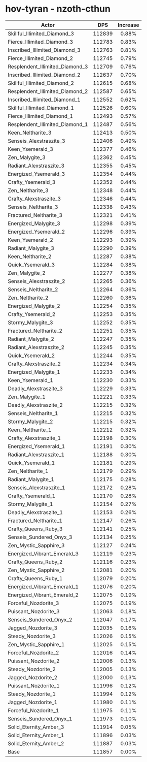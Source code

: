 # hov-tyran - nzoth-cthun
| Actor | DPS | Increase |
|---|:---:|:---:|
|Skillful_Illimited_Diamond_3|112839|0.88%|
|Fierce_Illimited_Diamond_3|112783|0.83%|
|Inscribed_Illimited_Diamond_3|112763|0.81%|
|Fierce_Illimited_Diamond_2|112745|0.79%|
|Resplendent_Illimited_Diamond_3|112709|0.76%|
|Inscribed_Illimited_Diamond_2|112637|0.70%|
|Skillful_Illimited_Diamond_2|112615|0.68%|
|Resplendent_Illimited_Diamond_2|112587|0.65%|
|Inscribed_Illimited_Diamond_1|112552|0.62%|
|Skillful_Illimited_Diamond_1|112526|0.60%|
|Fierce_Illimited_Diamond_1|112493|0.57%|
|Resplendent_Illimited_Diamond_1|112487|0.56%|
|Keen_Neltharite_3|112413|0.50%|
|Senseis_Alexstraszite_3|112406|0.49%|
|Keen_Ysemerald_3|112377|0.46%|
|Zen_Malygite_3|112362|0.45%|
|Radiant_Alexstraszite_3|112355|0.45%|
|Energized_Ysemerald_3|112354|0.44%|
|Crafty_Ysemerald_3|112352|0.44%|
|Zen_Neltharite_3|112348|0.44%|
|Crafty_Alexstraszite_3|112346|0.44%|
|Senseis_Neltharite_3|112338|0.43%|
|Fractured_Neltharite_3|112321|0.41%|
|Energized_Malygite_3|112298|0.39%|
|Energized_Ysemerald_2|112296|0.39%|
|Keen_Ysemerald_2|112293|0.39%|
|Radiant_Malygite_3|112290|0.39%|
|Keen_Neltharite_2|112287|0.38%|
|Quick_Ysemerald_3|112284|0.38%|
|Zen_Malygite_2|112277|0.38%|
|Senseis_Alexstraszite_2|112265|0.36%|
|Senseis_Neltharite_2|112264|0.36%|
|Zen_Neltharite_2|112260|0.36%|
|Energized_Malygite_2|112254|0.35%|
|Crafty_Ysemerald_2|112253|0.35%|
|Stormy_Malygite_3|112252|0.35%|
|Fractured_Neltharite_2|112251|0.35%|
|Radiant_Malygite_2|112247|0.35%|
|Radiant_Alexstraszite_2|112245|0.35%|
|Quick_Ysemerald_2|112244|0.35%|
|Crafty_Alexstraszite_2|112234|0.34%|
|Energized_Malygite_1|112233|0.34%|
|Keen_Ysemerald_1|112230|0.33%|
|Deadly_Alexstraszite_3|112229|0.33%|
|Zen_Malygite_1|112221|0.33%|
|Deadly_Alexstraszite_2|112215|0.32%|
|Senseis_Neltharite_1|112215|0.32%|
|Stormy_Malygite_2|112215|0.32%|
|Keen_Neltharite_1|112212|0.32%|
|Crafty_Alexstraszite_1|112198|0.30%|
|Energized_Ysemerald_1|112191|0.30%|
|Radiant_Alexstraszite_1|112188|0.30%|
|Quick_Ysemerald_1|112181|0.29%|
|Zen_Neltharite_1|112179|0.29%|
|Radiant_Malygite_1|112175|0.28%|
|Senseis_Alexstraszite_1|112172|0.28%|
|Crafty_Ysemerald_1|112170|0.28%|
|Stormy_Malygite_1|112154|0.27%|
|Deadly_Alexstraszite_1|112153|0.26%|
|Fractured_Neltharite_1|112147|0.26%|
|Crafty_Queens_Ruby_3|112141|0.25%|
|Senseis_Sundered_Onyx_3|112134|0.25%|
|Zen_Mystic_Sapphire_3|112127|0.24%|
|Energized_Vibrant_Emerald_3|112119|0.23%|
|Crafty_Queens_Ruby_2|112116|0.23%|
|Zen_Mystic_Sapphire_2|112081|0.20%|
|Crafty_Queens_Ruby_1|112079|0.20%|
|Energized_Vibrant_Emerald_1|112076|0.20%|
|Energized_Vibrant_Emerald_2|112075|0.19%|
|Forceful_Nozdorite_3|112075|0.19%|
|Puissant_Nozdorite_3|112063|0.18%|
|Senseis_Sundered_Onyx_2|112047|0.17%|
|Jagged_Nozdorite_3|112035|0.16%|
|Steady_Nozdorite_3|112026|0.15%|
|Zen_Mystic_Sapphire_1|112025|0.15%|
|Forceful_Nozdorite_2|112016|0.14%|
|Puissant_Nozdorite_2|112006|0.13%|
|Steady_Nozdorite_2|112005|0.13%|
|Jagged_Nozdorite_2|112000|0.13%|
|Puissant_Nozdorite_1|111996|0.12%|
|Steady_Nozdorite_1|111994|0.12%|
|Jagged_Nozdorite_1|111980|0.11%|
|Forceful_Nozdorite_1|111975|0.11%|
|Senseis_Sundered_Onyx_1|111973|0.10%|
|Solid_Eternity_Amber_3|111914|0.05%|
|Solid_Eternity_Amber_1|111896|0.03%|
|Solid_Eternity_Amber_2|111887|0.03%|
|Base|111857|0.00%|
